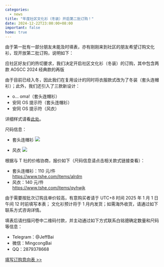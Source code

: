 ```yaml
---
categories:
  - news
title: "年度社区文化衫（冬装）开启第二批订购！"
date: 2024-12-22T23:00:00+08:00
important: false
home: true
---
```



由于第一批有一部分朋友未能及时填表，亦有刚刚来到社区的朋友希望订购文化衫，现开放第二批订购，说明如下：

应社区好友们的热切要求，我们决定开启社区文化衫（冬装）的订购，其中包含两款 AOSCC 2024 经典款的再版

由于目前已经入冬，因此我们在复用设计的同时将衣服款式改为了冬装（套头连帽衫）；此外，我们还引入了三款新设计：

- o... oma!（套头连帽衫）
- 安同 OS 提示符（套头连帽衫）
- 安同 OS 提示符（风衣）

详细样式请看[此处](https://aosc.io/news/detail/2024-10-30-aosc-2024-winter-merch-preview.zh-cn.md)。

尺码信息：

- 套头连帽衫
![](/assets/news/sizing-hoodie.jpg)

- 风衣
![](/assets/news/sizing-windbreaker.jpg)

根据与 T 社的价格协商，报价如下（尺码信息请点击相关款式链接查看）：

- 套头连帽衫：110 元/件  
https://www.tshe.com/items/alrdm
- 风衣：140 元/件  
https://www.tshe.com/items/qyhwjk

由于需要按批次订购且单价较高，有意购买者请于 UTC+8 时间 2025 年 1 月 1 日午间 12 时前填写本表；
文化衫预计将于 1 月内发货；如需海外收货，请通过如下联系方式咨询详情。

填表后请扫描问卷中二维码付款，并主动通过如下方式联系白铭骢确定数量和尺码等信息：

- Telegram：@JeffBai
- 微信：MingcongBai
- QQ：2879378668

[填写订购意向表 >>](https://f.wps.cn/ksform/w/write/HgBNUsQT)
